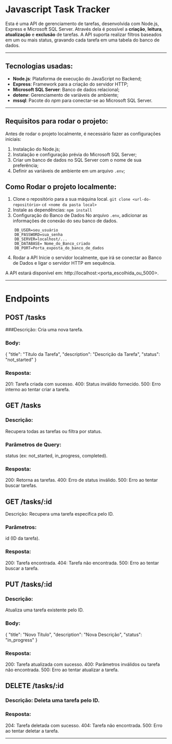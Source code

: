 # Javascript Task Tracker

Esta é uma API de gerenciamento de tarefas, desenvolvida com Node.js, Express e Microsoft SQL Server. Através dela é possível a **criação**, **leitura**, **atualização** e **exclusão** de tarefas. A API suporta realizar filtros baseados em um ou mais status, gravando cada tarefa em uma tabela do banco de dados.

___

## Tecnologias usadas:

- **Node.js**: Plataforma de execução do JavaScript no Backend;
- **Express**: Framework para a criação do servidor HTTP;
- **Microsoft SQL Server**: Banco de dados relacional; 
- **dotenv**: Gerenciamento de variáveis de ambiente;
- **mssql**: Pacote do _npm_ para conectar-se ao Microsoft SQL Server.
___

## Requisitos para rodar o projeto:
Antes de rodar o projeto localmente, é necessário fazer as configurações iniciais:
1. Instalação do Node.js;
2. Instalação e configuração prévia do Microsoft SQL Server;
3. Criar um banco de dados no SQL Server com o nome de sua preferência;
4. Definir as variáveis de ambiente em um arquivo `.env`;

## Como Rodar o projeto localmente:
1. Clone o repositório para a sua máquina local.
`git clone <url-do-repositório>`
`cd <nome da pasta local>`
2. Instale as dependências:
`npm install`
3. Configuração do Banco de Dados
No arquivo `.env`, adicionar as informações de conexão do seu banco de dados.
```
    DB_USER=seu_usuário
    DB_PASSWORD=sua_senha
    DB_SERVER=localhost/...
    DB_DATABASE= Nome_do_Banco_criado
    DB_PORT=Porta_exposta_do_banco_de_dados
```
4. Rodar a API
Inicie o servidor localmente, que irá se conectar ao Banco de Dados e ligar o servidor HTTP em sequência.

A API estará disponível em: http://localhost:<porta_escolhida_ou_5000>.

___

# Endpoints
## POST /tasks
###Descrição: 
Cria uma nova tarefa.
### Body: 
{ "title": "Título da Tarefa", "description": "Descrição da Tarefa", "status": "not_started" }
### Resposta:
201: Tarefa criada com sucesso.
400: Status inválido fornecido.
500: Erro interno ao tentar criar a tarefa.

## GET /tasks
### Descrição:
Recupera todas as tarefas ou filtra por status.
### Parâmetros de Query:
status (ex: not_started, in_progress, completed).
### Resposta:
200: Retorna as tarefas.
400: Erro de status inválido.
500: Erro ao tentar buscar tarefas.

## GET /tasks/:id
Descrição: Recupera uma tarefa específica pelo ID.
### Parâmetros:
id (ID da tarefa).
### Resposta:
200: Tarefa encontrada.
404: Tarefa não encontrada.
500: Erro ao tentar buscar a tarefa.

## PUT /tasks/:id
### Descrição:
Atualiza uma tarefa existente pelo ID.
### Body:
{ "title": "Novo Título", "description": "Nova Descrição", "status": "in_progress" }
### Resposta:
200: Tarefa atualizada com sucesso.
400: Parâmetros inválidos ou tarefa não encontrada.
500: Erro ao tentar atualizar a tarefa.

## DELETE /tasks/:id
### Descrição: Deleta uma tarefa pelo ID.
### Resposta:
204: Tarefa deletada com sucesso.
404: Tarefa não encontrada.
500: Erro ao tentar deletar a tarefa.

___